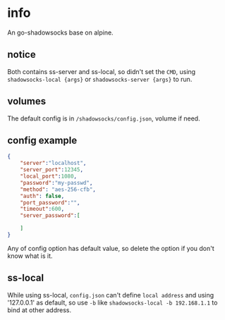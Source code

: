 # info

An go-shadowsocks base on alpine.

## notice

Both contains ss-server and ss-local, so didn't set the `CMD`, using `shadowsocks-local {args}` or `shadowsocks-server {args}` to run.

## volumes

The default config is in `/shadowsocks/config.json`, volume if need.

## config example

``` json
{
    "server":"localhost",
    "server_port":12345,
    "local_port":1080,
    "password":"my-passwd",
	"method": "aes-256-cfb",
	"auth": false,
	"port_password":"",
	"timeout":600,
	"server_password":[

	]
}
```

Any of config option has default value, so delete the option if you don't know what is it.

## ss-local

While using ss-local, `config.json` can't define `local address` and using '127.0.0.1' as default, so use `-b` like `shadowsocks-local -b 192.168.1.1` to bind at other address.